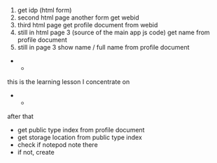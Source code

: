 1. get idp (html form)
2. second html page another form get webid
3. third html page get profile document from webid
4. still in html page 3 (source of the main app js code) get name from profile document
5. still in page 3 show name / full name from profile document
- -
this is the learning lesson I concentrate on
- -
after that
- get public type index from profile document
- get storage location from public type index
- check if notepod note there
- if not, create

